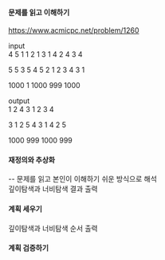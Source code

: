 #### 문제를 읽고 이해하기
https://www.acmicpc.net/problem/1260

input</br>
4 5 1
1 2
1 3
1 4
2 4
3 4

5 5 3
5 4
5 2
1 2
3 4
3 1

1000 1 1000
999 1000


output</br>
1 2 4 3
1 2 3 4

3 1 2 5 4
3 1 4 2 5

1000 999
1000 999


#### 재정의와 추상화<br>
-- 문제를 읽고 본인이 이해하기 쉬운 방식으로 해석<br>
깊이탐색과 너비탐색 결과 출력

#### 계획 세우기<br>
깊이탐색과 너비탐색 순서 출력

#### 계획 검증하기

